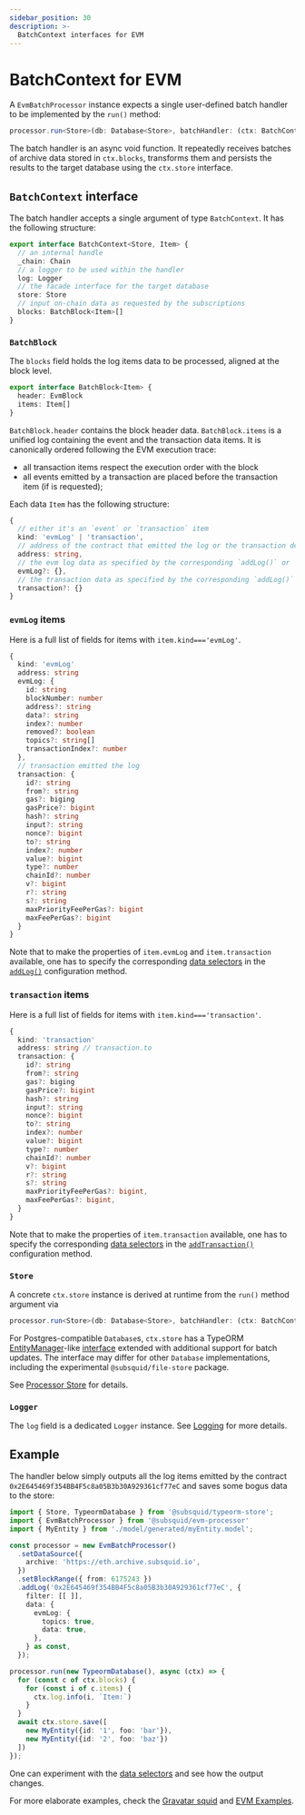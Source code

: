 ```yaml
---
sidebar_position: 30
description: >-
  BatchContext interfaces for EVM
---
```


# BatchContext for EVM

A `EvmBatchProcessor` instance expects a single user-defined batch handler to be implemented by the `run()` method: 
```ts
processor.run<Store>(db: Database<Store>, batchHandler: (ctx: BatchContext<Store>) => Promise<void>)
```

The batch handler is an async void function. It repeatedly receives batches of archive data stored in `ctx.blocks`, transforms them and persists the results to the target database using the `ctx.store` interface.

## `BatchContext` interface

The batch handler accepts a single argument of type `BatchContext`. It has the following structure:

```ts
export interface BatchContext<Store, Item> {
  // an internal handle
  _chain: Chain
  // a logger to be used within the handler
  log: Logger
  // the facade interface for the target database
  store: Store
  // input on-chain data as requested by the subscriptions
  blocks: BatchBlock<Item>[]
}
```

### `BatchBlock`

The `blocks` field holds the log items data to be processed, aligned at the block level.
```ts
export interface BatchBlock<Item> {
  header: EvmBlock
  items: Item[]
}
```

`BatchBlock.header` contains the block header data. `BatchBlock.items` is a unified log containing the event and the transaction data items. It is canonically ordered following the EVM execution trace:
 - all transaction items respect the execution order with the block
 - all events emitted by a transaction are placed before the transaction item (if is requested);

Each data `Item` has the following structure:
```ts
{ 
  // either it's an `event` or `transaction` item
  kind: 'evmLog' | 'transaction',
  // address of the contract that emitted the log or the transaction destination
  address: string,
  // the evm log data as specified by the corresponding `addLog()` or `addTransaction()` data selectors
  evmLog?: {},
  // the transaction data as specified by the corresponding `addLog()` or `addTransaction()` data selectors
  transaction?: {}
}
```

### `evmLog` items

Here is a full list of fields for items with `item.kind==='evmLog'`.

```ts
{
  kind: 'evmLog'
  address: string
  evmLog: {
    id: string
    blockNumber: number
    address?: string
    data?: string
    index?: number
    removed?: boolean
    topics?: string[]
    transactionIndex?: number
  },
  // transaction emitted the log
  transaction: {
    id?: string
    from?: string
    gas?: biging
    gasPrice?: bigint
    hash?: string
    input?: string
    nonce?: bigint
    to?: string
    index?: number
    value?: bigint
    type?: number
    chainId?: number
    v?: bigint
    r?: string
    s?: string
    maxPriorityFeePerGas?: bigint
    maxFeePerGas?: bigint
  }
}
```

Note that to make the properties of `item.evmLog` and `item.transaction` available, one has to specify the corresponding [data selectors](/evm-indexing/configuration/#data-selectors) in the [`addLog()`](/evm-indexing/configuration/#evm-logs) configuration method.

### `transaction` items

Here is a full list of fields for items with `item.kind==='transaction'`.

```ts
{
  kind: 'transaction'
  address: string // transaction.to
  transaction: {
    id?: string
    from?: string
    gas?: biging
    gasPrice?: bigint
    hash?: string
    input?: string
    nonce?: bigint
    to?: string
    index?: number
    value?: bigint
    type?: number
    chainId?: number
    v?: bigint
    r?: string
    s?: string
    maxPriorityFeePerGas?: bigint,
    maxFeePerGas?: bigint,
  }
}
```

Note that to make the properties of `item.transaction` available, one has to specify the corresponding [data selectors](/evm-indexing/configuration/#data-selectors) in the [`addTransaction()`](/evm-indexing/configuration/#evm-transactions) configuration method.

### `Store`

A concrete `ctx.store` instance is derived at runtime from the `run()` method argument via

```ts
processor.run<Store>(db: Database<Store>, batchHandler: (ctx: BatchContext<Store>) => Promise<void>)
``` 
For Postgres-compatible `Database`s, `ctx.store` has a TypeORM [EntityManager](https://orkhan.gitbook.io/typeorm/docs/entity-manager-api)-like [interface](/basics/store/typeorm-store) extended with additional support for batch updates. The interface may differ for other `Database` implementations, including the experimental `@subsquid/file-store` package.

See [Processor Store](/basics/store) for details.

### `Logger`

The `log` field is a dedicated `Logger` instance. See [Logging](/basics/logging) for more details.

## Example

The handler below simply outputs all the log items emitted by the contract `0x2E645469f354BB4F5c8a05B3b30A929361cf77eC` and saves some bogus data to the store:

```ts
import { Store, TypeormDatabase } from '@subsquid/typeorm-store';
import { EvmBatchProcessor } from '@subsquid/evm-processor'
import { MyEntity } from './model/generated/myEntity.model';

const processor = new EvmBatchProcessor()
  .setDataSource({
    archive: 'https://eth.archive.subsquid.io',
  })
  .setBlockRange({ from: 6175243 })
  .addLog('0x2E645469f354BB4F5c8a05B3b30A929361cf77eC', {
    filter: [[ ]],
    data: {
      evmLog: {
        topics: true,
        data: true,
      },
    } as const,
  });

processor.run(new TypeormDatabase(), async (ctx) => {
  for (const c of ctx.blocks) {
    for (const i of c.items) {
      ctx.log.info(i, `Item:`)
    }
  }
  await ctx.store.save([
    new MyEntity({id: '1', foo: 'bar'}), 
    new MyEntity({id: '2', foo: 'baz'})
  ])
});
```

One can experiment with the [data selectors](/evm-indexing/configuration/#data-selectors) and see how the output changes.

For more elaborate examples, check the [Gravatar squid](https://github.com/subsquid/squid-evm-template/tree/gravatar-squid) and [EVM Examples](/examples).

